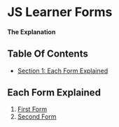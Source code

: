 
<!-- GENERATED DOCUMENT! DO NOT EDIT! -->
# JS Learner Forms #
#### The Explanation ####


## Table Of Contents ##

- [Section 1: Each Form Explained](#user-content-each-form-explained)

## Each Form Explained ##

1. [First Form](./docs/FIRST-FORM.md)
2. [Second Form](./docs/SECOND-FORM.md)
    

<!-- GENERATED DOCUMENT! DO NOT EDIT! -->
    